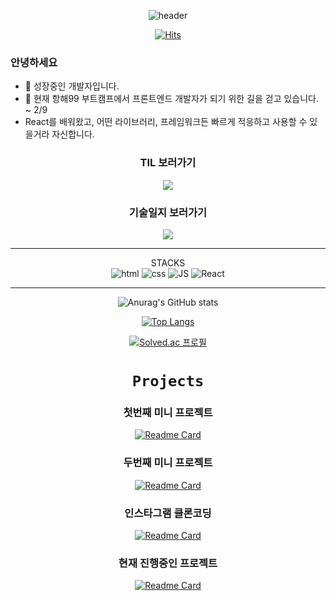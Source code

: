 <div align=center>

![header](https://capsule-render.vercel.app/api?type=waving&color=gradient&height=160&section=header&text=Ohyo&fontSize=70)
  
  
[![Hits](https://hits.seeyoufarm.com/api/count/incr/badge.svg?url=https%3A%2F%2Fgithub.com%2FO-h-y-o&count_bg=%2310C7B3&title_bg=%23555555&icon=&icon_color=%23CD9696&title=hits&edge_flat=false)](https://hits.seeyoufarm.com)  
  
</div>

### 안녕하세요 </br>
- 🌱 성장중인 개발자입니다. </br> 
- 💬 현재 항해99 부트캠프에서 프론트엔드 개발자가 되기 위한 길을 걷고 있습니다. ~ 2/9
- React를 배워왔고, 어떤 라이브러리, 프레임워크든 빠르게 적응하고 사용할 수 있을거라 자신합니다.

<div align=center>

### TIL 보러가기 </br>
<a href="https://github.com/O-h-y-o/TIL">
  <img align="center" src="https://github-readme-stats.vercel.app/api/pin?username=O-h-y-o&repo=TIL&show_owner=true&theme=gruvbox" />
</a>
    
### 기술일지 보러가기 </br>
<a href="https://github.com/O-h-y-o/TECH">
  <img align="center" src="https://github-readme-stats.vercel.app/api/pin?username=O-h-y-o&repo=TECH&show_owner=true&theme=gruvbox" />
</a>

---

<span style="font-size=30px" >STACKS</span></br>
![html](https://img.shields.io/badge/Html-E34F26?style=flat-square&logo=Html5&logoColor=white)
![css](https://img.shields.io/badge/CSS-1572B6?style=flat-square&logo=CSS3&logoColor=white)
![JS](https://img.shields.io/badge/JavaScript-F7DF1E?style=flat-square&logo=JavaScript&logoColor=black)
![React](https://img.shields.io/badge/React%20-61DAFB?style=flat-square&logo=React&logoColor=black)
<br>

---



![Anurag's GitHub stats](https://github-readme-stats.vercel.app/api?username=O-h-y-o&show_icons=true&theme=apprentice)

[![Top Langs](https://github-readme-stats.vercel.app/api/top-langs/?username=O-h-y-o&layout=compact&thema=apprentice)](https://github.com/anuraghazra/github-readme-stats)

[![Solved.ac
프로필](http://mazassumnida.wtf/api/v2/generate_badge?boj=khr112)](https://solved.ac/khr112)


# `Projects`

### 첫번째 미니 프로젝트
[![Readme Card](https://github-readme-stats.vercel.app/api/pin?username=liamjeon&repo=project-bookreview&show_owner=true&theme=vue-dark)](https://github.com/liamjeon/project-bookreview)
### 두번째 미니 프로젝트
[![Readme Card](https://github-readme-stats.vercel.app/api/pin?username=HangHae-Team-9&repo=Front-End&show_owner=true&theme=vue-dark)](https://github.com/HangHae-Team-9/Front-End)
### 인스타그램 클론코딩
[![Readme Card](https://github-readme-stats.vercel.app/api/pin?username=team7-clone-week&repo=Instagram&show_owner=true&theme=vue-dark)](https://github.com/team7-clone-week/Instagram)

### 현재 진행중인 프로젝트
[![Readme Card](https://github-readme-stats.vercel.app/api/pin?username=Team3-zip&repo=F-E&show_owner=true&theme=highcontrast)](https://github.com/Team3-zip/F-E)


</div>
